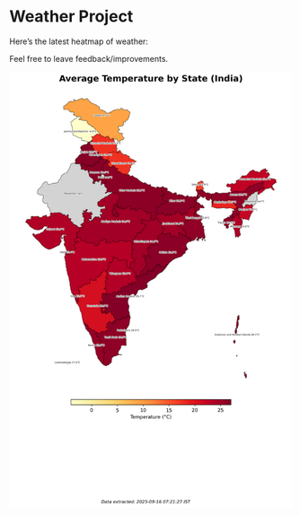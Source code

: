 # Weather Project

Here’s the latest heatmap of weather:

Feel free to leave feedback/improvements.

![India Heatmap](docs/assets/india_heatmap.png?v=C8C2A1)
